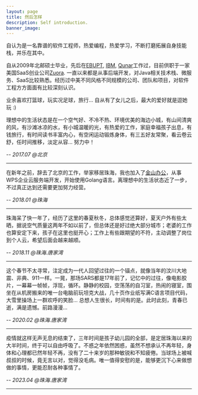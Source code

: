 ```yaml
---
layout: page
title: 然后怎样
description: Self introduction.
banner_image: 
---
```


自认为是一名靠谱的软件工程师，热爱编程，热爱学习，不断打磨拓展自身技能栈，并乐在其中。

自从2009年北邮硕士毕业，先后在[EBUPT](https://www.ebupt.com),  [IBM](https://www.ibm.com/cn-zh),  [Qunar](https://train.qunar.com)工作过，目前供职于一家美国SaaS创业公司[Zuora](https://www.zuora.com).  一直以来都是从事后端开发，对Java相关技术栈、微服务、SaaS比较熟悉。经历过中美不同风格不同规模的公司、团队和项目，对软件工程方方面面有比较深刻认识。

业余喜欢打篮球，玩实况足球，旅行... 自从有了女儿之后，最大的爱好就是逗她玩 :)

理想中的生活状态是在一个空气好、不冷不热、环境优美的海边小城，有山间清爽的风，有沙滩冰凉的水，有小城温暖的光，有热爱的工作，家庭幸福孩子出息，有钱旅行，有时间读书丰富内心，有空闲运动锻炼身体，有三五好友常聚，看云卷云舒，任时间推移，淡定从容... 努力中！

-- *2017.07 @北京*

---
在新年之前，辞去了北京的工作，举家移居珠海，我也加入了[金山办公](https://www.wps.cn/)，从事WPS企业云服务端开发，开始使用Golang语言。离理想中的生活状态近了一步，不过真正达到还需要更加努力经营。

-- *2018.01 @珠海*

---
珠海呆了快一年了，经历了这里的春夏秋冬，总体感觉还算好，夏天户外有些太晒，据说空气质量这两年不如以前了，但总体还是好过绝大部分城市；老婆的工作也算安定下来，孩子在这里也挺开心；工作上有些跟期望的不符，主动调整了岗位到个人云，希望后面会越来越顺。

-- *2018.11 @珠海.唐家湾*

---
这个春节不太寻常，注定成为一代人回望过往的一个锚点，就像当年的汶川大地震、非典、911一样。一晃，那场SARS都是17年前了，记忆中的过往，像电影胶片，一幕幕一帧帧，浮现，循环。静静的校园，空荡荡的自习室，热闹的寝室，围坐在从机房搬来的唯一台电脑前玩坦克大战，几十页作业纸写满C语言项目代码，大雪里操场上一群欢呼的笑脸... 总想人生很长，时间有的是。此时此刻，青春已逝，满是遗憾。前路漫漫...

-- *2020.02 @珠海.唐家湾*

---
疫情就这样无声无息的结束了，三年时间是孩子幼儿园的全部，是定居珠海以来的大半时间，终于可以自由呼吸了。不惑之年依然困惑，虽然不想承认不再年轻，身体和心理都已然年轻不再，没有了二十来岁的那种敏锐和不知疲倦。当球场上被喊叔叔的时候，竟无言以对，觉得没毛病。唯一值得安慰的是，能够更沉下心来做想做的事情，更能忍耐各种事情了。

-- *2023.04 @珠海.唐家湾*

---
